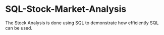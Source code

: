 # SQL-Stock-Market-Analysis
The Stock Analysis is done using SQL to demonstrate how efficiently SQL can be used.

